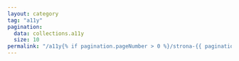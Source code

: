 ```yaml
---
layout: category
tag: "a11y"
pagination:
  data: collections.a11y
  size: 10
permalink: "/a11y{% if pagination.pageNumber > 0 %}/strona-{{ pagination.pageNumber | plus: 1}}{% endif %}/index.html"
---
```

